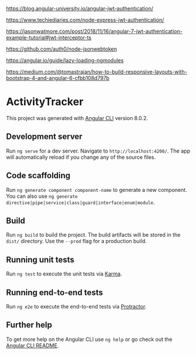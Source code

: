 https://blog.angular-university.io/angular-jwt-authentication/

https://www.techiediaries.com/node-express-jwt-authentication/

https://jasonwatmore.com/post/2018/11/16/angular-7-jwt-authentication-example-tutorial#jwt-interceptor-ts

https://github.com/auth0/node-jsonwebtoken


https://angular.io/guide/lazy-loading-ngmodules

https://medium.com/@tomastrajan/how-to-build-responsive-layouts-with-bootstrap-4-and-angular-6-cfbb108d797b


# ActivityTracker

This project was generated with [Angular CLI](https://github.com/angular/angular-cli) version 8.0.2.

## Development server

Run `ng serve` for a dev server. Navigate to `http://localhost:4200/`. The app will automatically reload if you change any of the source files.

## Code scaffolding

Run `ng generate component component-name` to generate a new component. You can also use `ng generate directive|pipe|service|class|guard|interface|enum|module`.

## Build

Run `ng build` to build the project. The build artifacts will be stored in the `dist/` directory. Use the `--prod` flag for a production build.

## Running unit tests

Run `ng test` to execute the unit tests via [Karma](https://karma-runner.github.io).

## Running end-to-end tests

Run `ng e2e` to execute the end-to-end tests via [Protractor](http://www.protractortest.org/).

## Further help

To get more help on the Angular CLI use `ng help` or go check out the [Angular CLI README](https://github.com/angular/angular-cli/blob/master/README.md).
